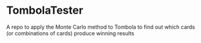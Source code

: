 # TombolaTester
A repo to apply the Monte Carlo method to Tombola to find out which cards (or combinations of cards) produce winning results

